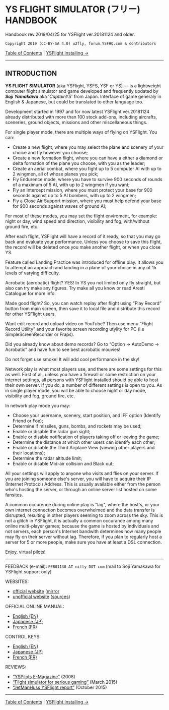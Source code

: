 # YS FLIGHT SIMULATOR (フリー) HANDBOOK

Handbook rev.2019/04/25 for YSFlight ver.20181124 and older.

```
Copyright 2019 (CC-BY-SA 4.0) u2fly, forum.YSFHQ.com & contributors
```

[Table of Contents](index.md) | [YSFlight Installing →](ysflight-installing.md)

***

## INTRODUCTION

**YS FLIGHT SIMULATOR** (aka YSFlight, YSFS, YSF or YS) — is a lightweight computer flight simulator and game developed and frequently updated by ***Soji Yamakawa*** aka '*CaptainYS*' from Japan. Interface of game generaly in English & Japanese, but could be translated to other language too.

Development started in 1997 and for now latest YSFlight ver.20181124 already distributed with more than 100 stock add-ons, including aircrafts, sceneries, ground objects, missions and other miscellaneous things.

For single player mode, there are multiple ways of flying on YSFlight. You can:

- Create a new flight, where you may select the plane and scenery of your choice and fly however you choose;
- Create a new formation flight, where you can have a either a diamond or delta formation of the plane you choose, with you as the leader;
- Create an aerial combat, where you fight up to 5 computer AI with up to 2 wingmen, all of whose planes you pick;
- Fly Endurence mode, where you have to survive 900 seconds of rounds of a maximum of 5 AI, with up to 2 wingmen if you want;
- Fly an Intercept mission, where you must protect your base for 900 seconds against up to 5 AI bombers, with up to 2 wingmen;
- Fly a Close Air Support mission, where you must help defend your base for 900 seconds against waves of ground AI;

For most of these modes, you may set the flight enviroment, for example: night or day, wind speed and direction, visibility and fog, with/without ground fire, etc.

After each flight, YSFlight will have a record of it ready, so that you may go back and evaluate your performance. Unless you choose to save this flight, the record will be deleted once you make another flight, or when you close YS. 

Feature called Landing Practice was introduced for offline play. It allows you to attempt an approach and landing in a plane of your choice in any of 15 levels of varying difficulty. 

Acrobatic (aerobatic) flight? YES! In YS you not limited only fly straight, but also can try make any figures. Try make all you know or read Aresti Catalogue for more info.

Made good flight? So,  you can watch replay after flight using “Play Record” button from main screen, then save it to local file and distribute  this record for other YSFlight users.

Want edit record and upload video on YouTube? Then use menu “Flight Record Utility” and your favorite screen recording utylity for PC (i.e SimpleScreenRecorder or Fraps).

Did you already know about demo records?  Go to “Option → AutoDemo → Acrobatic” and have fun to see best acrobatic mouvies!

Do not forget use smoke! It will add cool performance in the sky!

Network play is what most players use, and there are some settings for this as well. First of all, unless you have a firewall or some restriction on your internet settings, all persons with YSFlight installed should be able to host their own server. If you do, a number of different settings is open to you. As in single player mode, you will be able to choose night or day mode, visibility and fog, ground fire, etc.

In network play mode you may: 

- Choose your username, scenery, start position, and IFF option (Identify Friend or Foe); 
- Determine if missiles, guns, bombs, and rockets may be used; 
- Enable or disable the radar gun sight; 
- Enable or disable notification of players taking off or leaving the game; 
- Determine the distance at which other users can identify each other;
- Enable or disable the Third Airplane View (viewing other players and their locations); 
- Determine the radar altitude limit; 
- Enable or disable Mid-air collision and Black out; 

All your settings will apply to anyone who visits and flies on your server. If you are joining someone else's server, you will have to acquire their IP (Internet Protocol) Address. This is usually available either from the person who's hosting the server, or through an online server list hosted on some fansites. 

A common occurence during online play is "lag", where the host's, or your own internet connection becomes overwhelmed and the data transfer is disrupted, resulting in other players seeming to zoom across the sky. This is not a glitch in YSFlight, it is actually a common occurance among many online multi-player games; because the game is hosted by individuals and not servers, each person's Internet bandwith determines how many people may fly on their server without lag. Therefore, if you plan to regularly host a server for 5 or more people, make sure you have at least a DSL connection.

Enjoy, virtual pilots!

***

FEEDBACK (e-mail):	`PEB01130 AT nifty DOT com` (mail to Soji Yamakawa for YSFlight support only)

WEBSITES:

- [official website](http://ysflight.com) ([mirror](http://ysflight.in.coocan.jp)
- [unofficial website](http://ysflight.org) ([sources](http://github.com/YSFHQ/marketing))

OFFICIAL ONLINE MANUAL:

- [English (EN)](http://ysflight.in.coocan.jp/ysflight/manual/english.html) 
- [Japanese (JP)](http://ysflight.in.coocan.jp/ysflight/manual/japanese.html)
- [French (FR)](http://marcjeanmougin.free.fr/ys_servers/document/french.html)

CONTROL KEYS:

- [English (EN)](http://ysflight.in.coocan.jp/ysflight/ysflight/manual/control.html)
- [Japanese (JP)](http://ysflight.in.coocan.jp/ysflight/ysflight/manual/controlj.html)
- [French (FR)](http://marcjeanmougin.free.fr/ys_servers/document/control.html)

REVIEWS:

- [“YSPilots E-Magazine”](http://yspilots-e-magazine.page.tl) (2008)
- [“Flight simulator for serious gaming”](http://www.eajournals.org/journals/european-journal-of-computer-science-and-information-technology-ejcsit/vol-3-issue-1-march-2015/flight-simulator-serious-gaming/) (March 2015)
- [“JetManHuss YSFlight report”](http://www.vskylabs.com/2015/10/jetmanhuss-ysflight-report-2015.html) (October 2015)

***

[Table of Contents](index.md) | [YSFlight Installing →](ysflight-installing.md)
